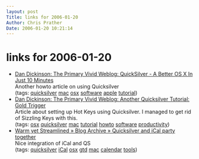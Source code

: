 ```yaml
---
layout: post
Title: links for 2006-01-20  
Author: Chris Prather
Date: 2006-01-20 10:21:14
---
```


# links for 2006-01-20
<ul class="delicious">
	<li>
		<div class="delicious-link"><a href="http://vjarmy.com/archives/2004/03/quicksilver_a_b.php">Dan Dickinson: The Primary Vivid Weblog: QuickSilver - A Better OS X In Just 10 Minutes</a></div>
		<div class="delicious-extended">Another howto article on using Quicksilver</div>
		<div class="delicious-tags">(tags: <a href="http://del.icio.us/perigrin/quicksilver">quicksilver</a> <a href="http://del.icio.us/perigrin/mac">mac</a> <a href="http://del.icio.us/perigrin/osx">osx</a> <a href="http://del.icio.us/perigrin/software">software</a> <a href="http://del.icio.us/perigrin/apple">apple</a> <a href="http://del.icio.us/perigrin/tutorial">tutorial</a>)</div>
	</li>
	<li>
		<div class="delicious-link"><a href="http://vjarmy.com/archives/2006/01/quicksilver_gold_trigger.php">Dan Dickinson: The Primary Vivid Weblog: Another Quicksilver Tutorial: Gold Trigger</a></div>
		<div class="delicious-extended">Article about setting up Hot Keys using Quicksilver. I managed to get rid of Sizzling Keys with this.</div>
		<div class="delicious-tags">(tags: <a href="http://del.icio.us/perigrin/osx">osx</a> <a href="http://del.icio.us/perigrin/quicksilver">quicksilver</a> <a href="http://del.icio.us/perigrin/mac">mac</a> <a href="http://del.icio.us/perigrin/tutorial">tutorial</a> <a href="http://del.icio.us/perigrin/howto">howto</a> <a href="http://del.icio.us/perigrin/software">software</a> <a href="http://del.icio.us/perigrin/productivity">productivity</a>)</div>
	</li>
	<li>
		<div class="delicious-link"><a href="http://mistercharlie.co.uk/blog/quicksilver-and-ical-party-together">Warm yet Streamlined » Blog Archive » Quicksilver and iCal party together</a></div>
		<div class="delicious-extended">Nice integration of iCal and QS</div>
		<div class="delicious-tags">(tags: <a href="http://del.icio.us/perigrin/quicksilver">quicksilver</a> <a href="http://del.icio.us/perigrin/iCal">iCal</a> <a href="http://del.icio.us/perigrin/osx">osx</a> <a href="http://del.icio.us/perigrin/gtd">gtd</a> <a href="http://del.icio.us/perigrin/mac">mac</a> <a href="http://del.icio.us/perigrin/calendar">calendar</a> <a href="http://del.icio.us/perigrin/tools">tools</a>)</div>
	</li>
</ul>

